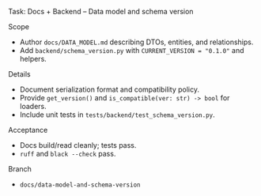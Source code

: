 Task: Docs + Backend – Data model and schema version

Scope
- Author `docs/DATA_MODEL.md` describing DTOs, entities, and relationships.
- Add `backend/schema_version.py` with `CURRENT_VERSION = "0.1.0"` and helpers.

Details
- Document serialization format and compatibility policy.
- Provide `get_version()` and `is_compatible(ver: str) -> bool` for loaders.
- Include unit tests in `tests/backend/test_schema_version.py`.

Acceptance
- Docs build/read cleanly; tests pass.
- `ruff` and `black --check` pass.

Branch
- `docs/data-model-and-schema-version`

